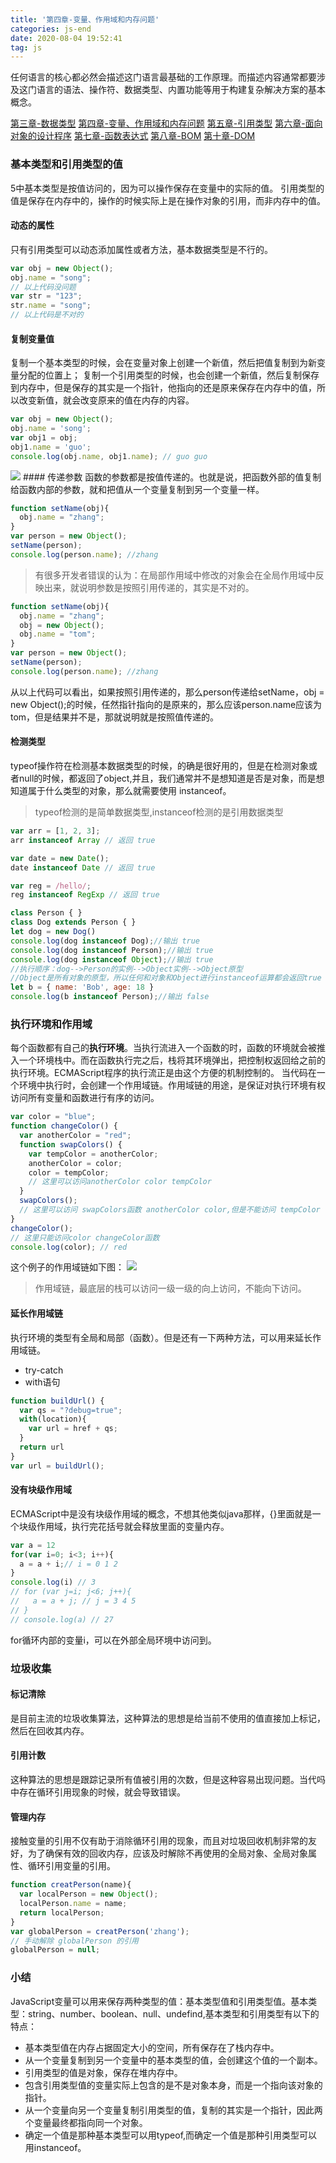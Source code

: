 ```yaml
---
title: '第四章-变量、作用域和内存问题'
categories: js-end
date: 2020-08-04 19:52:41
tag: js
---
```

任何语言的核心都必然会描述这门语言最基础的工作原理。而描述内容通常都要涉及这门语言的语法、操作符、数据类型、内置功能等用于构建复杂解决方案的基本概念。

<!-- more -->

[第三章-数据类型](http://shuy.cc/2020/07/12/typeOf/)
[第四章-变量、作用域和内存问题](http://shuy.cc/2020/08/13/instance/)
[第五章-引用类型](http://shuy.cc/2020/08/03/object)
[第六章-面向对象的设计程序](http://shuy.cc/2020/08/13/defineProperty/)
[第七章-函数表达式](http://shuy.cc/2020/08/28/func)
[第八章-BOM](http://shuy.cc/2020/09/03/%E7%BA%A2%E7%9A%AE%E4%B9%A6%E7%AC%AC%E5%85%AB%E7%AB%A0-BOM/)
[第十章-DOM](http://shuy.cc/2020/09/09/%E7%BA%A2%E7%9A%AE%E4%B9%A6%E7%AC%AC%E5%8D%81%E7%AB%A0-DOM/)


### 基本类型和引用类型的值
5中基本类型是按值访问的，因为可以操作保存在变量中的实际的值。
引用类型的值是保存在内存中的，操作的时候实际上是在操作对象的引用，而非内存中的值。
#### 动态的属性
只有引用类型可以动态添加属性或者方法，基本数据类型是不行的。
```js
var obj = new Object();
obj.name = "song";
// 以上代码没问题
var str = "123";
str.name = "song";
// 以上代码是不对的
```
#### 复制变量值
复制一个基本类型的时候，会在变量对象上创建一个新值，然后把值复制到为新变量分配的位置上；
复制一个引用类型的时候，也会创建一个新值，然后复制保存到内存中，但是保存的其实是一个指针，他指向的还是原来保存在内存中的值，所以改变新值，就会改变原来的值在内存的内容。
```js
var obj = new Object();
obj.name = 'song';
var obj1 = obj;
obj1.name = 'guo';
console.log(obj.name, obj1.name); // guo guo
```
<img src="/images/img-folder/2023/prototy1.png">
#### 传递参数
函数的参数都是按值传递的。也就是说，把函数外部的值复制给函数内部的参数，就和把值从一个变量复制到另一个变量一样。

```js
function setName(obj){
  obj.name = "zhang";
}
var person = new Object();
setName(person);
console.log(person.name); //zhang
```

> 有很多开发者错误的认为：在局部作用域中修改的对象会在全局作用域中反映出来，就说明参数是按照引用传递的，其实是不对的。

```js
function setName(obj){
  obj.name = "zhang";
  obj = new Object();
  obj.name = "tom";
}
var person = new Object();
setName(person);
console.log(person.name); //zhang
```
从以上代码可以看出，如果按照引用传递的，那么person传递给setName，obj = new Object();的时候，任然指针指向的是原来的，那么应该person.name应该为tom，但是结果并不是，那就说明就是按照值传递的。
#### 检测类型
typeof操作符在检测基本数据类型的时候，的确是很好用的，但是在检测对象或者null的时候，都返回了object,并且，我们通常并不是想知道是否是对象，而是想知道属于什么类型的对象，那么就需要使用 instanceof。

> typeof检测的是简单数据类型,instanceof检测的是引用数据类型

```js
var arr = [1, 2, 3];
arr instanceof Array // 返回 true

var date = new Date();
date instanceof Date // 返回 true

var reg = /hello/;
reg instanceof RegExp // 返回 true

class Person { }
class Dog extends Person { }
let dog = new Dog()
console.log(dog instanceof Dog);//输出 true
console.log(dog instanceof Person);//输出 true
console.log(dog instanceof Object);//输出 true
//执行顺序：dog-->Person的实例-->Object实例-->Object原型
//Object是所有对象的原型，所以任何和对象和Object进行instanceof运算都会返回true
let b = { name: 'Bob', age: 18 }
console.log(b instanceof Person);//输出 false
```
### 执行环境和作用域
每个函数都有自己的**执行环境**。当执行流进入一个函数的时，函数的环境就会被推入一个环境栈中。而在函数执行完之后，栈将其环境弹出，把控制权返回给之前的执行环境。ECMAScript程序的执行流正是由这个方便的机制控制的。
当代码在一个环境中执行时，会创建一个作用域链。作用域链的用途，是保证对执行环境有权访问所有变量和函数进行有序的访问。

```js
var color = "blue";
function changeColor() {
  var anotherColor = "red";
  function swapColors() {
    var tempColor = anotherColor;
    anotherColor = color;
    color = tempColor;
    // 这里可以访问anotherColor color tempColor
  }
  swapColors();
  // 这里可以访问 swapColors函数 anotherColor color,但是不能访问 tempColor
}
changeColor();
// 这里只能访问color changeColor函数
console.log(color); // red
```

这个例子的作用域链如下图：
<img src="/images/img-folder/2023/bl1.png">

> 作用域链，最底层的栈可以访问一级一级的向上访问，不能向下访问。

#### 延长作用域链
执行环境的类型有全局和局部（函数）。但是还有一下两种方法，可以用来延长作用域链。
+ try-catch
+ with语句

```js
function buildUrl() {
  var qs = "?debug=true";
  with(location){
    var url = href + qs;
  }
  return url
}
var url = buildUrl();
```

#### 没有块级作用域
ECMAScript中是没有块级作用域的概念，不想其他类似java那样，{}里面就是一个块级作用域，执行完花括号就会释放里面的变量内存。

```js
var a = 12
for(var i=0; i<3; i++){
  a = a + i;// i = 0 1 2
}
console.log(i) // 3
// for (var j=i; j<6; j++){
//   a = a + j; // j = 3 4 5
// }
// console.log(a) // 27
```
for循环内部的变量i，可以在外部全局环境中访问到。

### 垃圾收集
#### 标记清除
是目前主流的垃圾收集算法，这种算法的思想是给当前不使用的值直接加上标记，然后在回收其内存。
#### 引用计数
这种算法的思想是跟踪记录所有值被引用的次数，但是这种容易出现问题。当代吗中存在循环引用现象的时候，就会导致错误。
#### 管理内存
接触变量的引用不仅有助于消除循环引用的现象，而且对垃圾回收机制非常的友好，为了确保有效的回收内存，应该及时解除不再使用的全局对象、全局对象属性、循环引用变量的引用。

```js
function creatPerson(name){
  var localPerson = new Object();
  localPerson.name = name;
  return localPerson;
}
var globalPerson = creatPerson('zhang');
// 手动解除 globalPerson 的引用
globalPerson = null;
```

### 小结
JavaScript变量可以用来保存两种类型的值：基本类型值和引用类型值。基本类型：string、number、boolean、null、undefind,基本类型和引用类型有以下的特点：
+ 基本类型值在内存占据固定大小的空间，所有保存在了栈内存中。
+ 从一个变量复制到另一个变量中的基本类型的值，会创建这个值的一个副本。
+ 引用类型的值是对象，保存在堆内存中。
+ 包含引用类型值的变量实际上包含的是不是对象本身，而是一个指向该对象的指针。
+ 从一个变量向另一个变量复制引用类型的值，复制的其实是一个指针，因此两个变量最终都指向同一个对象。
+ 确定一个值是那种基本类型可以用typeof,而确定一个值是那种引用类型可以用instanceof。